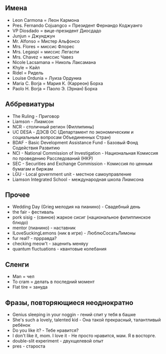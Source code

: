 ## Имена
- Leon Carmona = Леон Кармона
- Pres. Fernando Cojuangco = Президент Фернандо Коджуанго
- VP Diosdado = вице-президент Диосдадо
- Junjun = Джунджун
- Mr. Alfonso = Мистер Альфонсо
- Mrs. Flores =  миссис Флорес
- Mrs. Legaspi = миссис Легаспи
- Mrs. Chavez = миссис Чавез
- Nicole Lacsamana = Николь Лаксамана
- Khyle = Кайл
- Ridel = Ридель
- Louise Ordunia = Луиза Ордуниа
- Maria C. Borja = Мария К. (Карреон) Борха
- Paolo H. Borja = Паоло Э. (Эрнан) Борха

## Аббревиатуры
- The Ruling - Приговор
- Liamson - Лиамсон
- NCR - столичный регион (Филлипины)
- UC DESA - ДЭСВ ОС (Департамент по экономическим и социальным вопросам Объединенных Стран)
- BDAF - Basic Development Assistance Fund - Базовый Фонд Содействия Развитию
- NCI - National Commission of Investigation - Национальная Комиссия по проведению Расследований (НКР)
- SEC - Securities and Exchange Commission - Комиссия по ценным бумагам и биржам
- LGU - Local government unit - местное самоуправление
- Liamson Integrated School - международная школа Лиамсона

## Прочее
- Wedding Day (Grieg мелодия на пианино) - Свадебный день
- the fair - фестиваль
- pork sisig - (свиное) жаркое сисиг (национальное филиппинское блюдо)
- mentor (пианино) - наставник
- ILoveSuckingLemons (ник в игре) - ЛюблюСосатьЛимоны
- fur real? - пррравда?
- checking meow't - заценить меняуу
- quantum fluctuations - квантовые колебания

## Сленги
- Man = чел
- To cram = делать в последний момент
- Flat tire = зануда

## Фразы, повторяющиеся неоднократно
- Genius sleeping in your noggin - гений спит у тебя в башке
- She's such a lovely, talented kid - Она такой прекрасный, талантливый ребёнок
- Do you like it? - Тебе нравится?
- I don't like it, mom. I love it - Не просто нравится, мам. Я в восторге.
- double-slit experiment - двухщелевой опыт
- pres - староста
